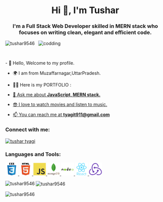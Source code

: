 <h1 align="center">Hi 👋, I'm Tushar</h1>
<h3 align="center">I'm a Full Stack Web Developer skilled in MERN stack who focuses on writing clean, elegant and efficient code.</h3>
<img align="right" width="400" src="https://c.tenor.com/BqbIhT4Mb7cAAAAd/programmer-rounded-edges.gif" alt="codding"/>

<p align="left"> <img src="https://komarev.com/ghpvc/?username=tushar9546&label=Profile%20views&color=0e75b6&style=flat" alt="tushar9546" /> </p>

<p align="left"> <a href="https://twitter.com/" target="blank"><img src="https://img.shields.io/twitter/follow/?logo=twitter&style=for-the-badge" alt="" /></a> </p>
- 👋 Hello, Welcome to my profile.

- 🌍 I am from Muzaffarnagar,UttarPradesh.

- 👨‍💻 Here is my PORTFOLIO : <a href="https://tushar9546.github.io/"/>

- 💬 Ask me about **JavaScript, MERN stack.**

- 😎 I love to watch movies and listen to music.

- 📫 You can reach me at **tyagit911@gmail.com**

<h3 align="left">Connect with me:</h3>
<p align="left">
<a href="https://linkedin.com/in/tushar tyagi" target="blank"><img align="center" src="https://raw.githubusercontent.com/rahuldkjain/github-profile-readme-generator/master/src/images/icons/Social/linked-in-alt.svg" alt="tushar tyagi" height="30" width="40" /></a>
</p>

<h3 align="left">Languages and Tools:</h3>
<p align="left"> <a href="https://www.w3schools.com/css/" target="_blank" rel="noreferrer"> <img src="https://raw.githubusercontent.com/devicons/devicon/master/icons/css3/css3-original-wordmark.svg" alt="css3" width="40" height="40"/> </a> <a href="https://www.w3.org/html/" target="_blank" rel="noreferrer"> <img src="https://raw.githubusercontent.com/devicons/devicon/master/icons/html5/html5-original-wordmark.svg" alt="html5" width="40" height="40"/> </a> <a href="https://developer.mozilla.org/en-US/docs/Web/JavaScript" target="_blank" rel="noreferrer"> <img src="https://raw.githubusercontent.com/devicons/devicon/master/icons/javascript/javascript-original.svg" alt="javascript" width="40" height="40"/> </a> <a href="https://www.mongodb.com/" target="_blank" rel="noreferrer"> <img src="https://raw.githubusercontent.com/devicons/devicon/master/icons/mongodb/mongodb-original-wordmark.svg" alt="mongodb" width="40" height="40"/> </a> <a href="https://nodejs.org" target="_blank" rel="noreferrer"> <img src="https://raw.githubusercontent.com/devicons/devicon/master/icons/nodejs/nodejs-original-wordmark.svg" alt="nodejs" width="40" height="40"/> </a> <a href="https://reactjs.org/" target="_blank" rel="noreferrer"> <img src="https://raw.githubusercontent.com/devicons/devicon/master/icons/react/react-original-wordmark.svg" alt="react" width="40" height="40"/> </a> <a href="https://redux.js.org" target="_blank" rel="noreferrer"> <img src="https://raw.githubusercontent.com/devicons/devicon/master/icons/redux/redux-original.svg" alt="redux" width="40" height="40"/> </a> </p>

<p><img align="left" src="https://github-readme-stats.vercel.app/api/top-langs?username=tushar9546&show_icons=true&locale=en&layout=compact" alt="tushar9546" /></p>

<p>&nbsp;<img align="center" src="https://github-readme-stats.vercel.app/api?username=tushar9546&show_icons=true&locale=en" alt="tushar9546" /></p>

<p><img align="center" src="https://github-readme-streak-stats.herokuapp.com/?user=tushar9546&" alt="tushar9546" /></p>
